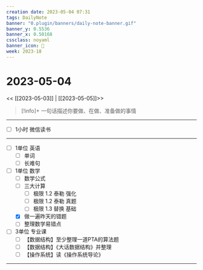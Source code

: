 ```yaml
---
creation date: 2023-05-04 07:31
tags: DailyNote
banner: "0.plugin/banners/daily-note-banner.gif"
banner_y: 0.5536
banner_x: 0.50168
cssclass: noyaml
banner_icon: 💌
week: 2023-18
---
```


# 2023-05-04

<< [[2023-05-03]] | [[2023-05-05]]>>


> [!info]+ 一句话描述你要做、在做、准备做的事情
> 

---

- [ ] 1小时 微信读书

---

- [ ] 1单位 英语
	- [ ] 单词
	- [ ] 长难句
- [ ] 1单位 数学
	- [ ] 数学公式
	- [ ] 三大计算
		- [ ] 极限 1.2 泰勒 强化
		- [ ] 极限 1.2 泰勒 真题
		- [ ] 极限 1.3 替换 基础
	- [x] 做一遍昨天的错题
	- [ ] 整理数学易错点
- [ ] 3单位 专业课
	- [ ] 【数据结构】至少整理一道PTA的算法题
	- [ ] 【数据结构】《大话数据结构》并整理
	- [ ] 【操作系统】读《操作系统导论》

---


